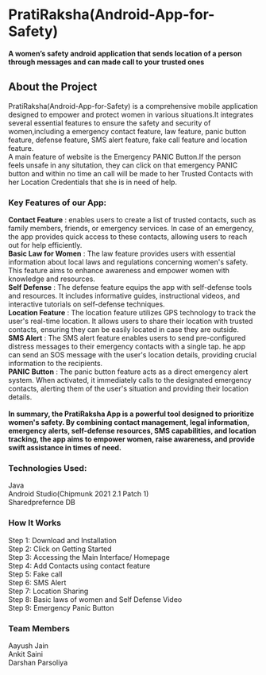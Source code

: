 # PratiRaksha(Android-App-for-Safety)
**A women’s safety android application that sends location of a person through messages and can made call to your trusted ones**

## About the Project
PratiRaksha(Android-App-for-Safety) is a comprehensive mobile application designed to empower and protect women in various situations.It integrates several essential
features to ensure the safety and security of women,including a emergency contact feature, law feature, panic button feature, defense feature, SMS alert feature,
fake call feature and location feature. <br>
A main feature of website is the Emergency PANIC Button.If the person feels unsafe in any situtation, they can click on that emergency PANIC button and within no 
time an call will be made to her Trusted Contacts with her Location Credentials that she is in need of help.

### Key Features of our App:
**Contact Feature** : enables users to create a list of trusted contacts, such as family members, friends, or emergency services. In case of an emergency,
the app provides quick access to these contacts, allowing users to reach out for help efficiently.<br>
**Basic Law for Women** : The law feature provides users with essential information about local laws and regulations concerning women's safety.
This feature aims to enhance awareness and empower women with knowledge and resources.<br>
**Self Defense** : The defense feature equips the app with self-defense tools and resources. It includes informative guides, instructional videos, and interactive 
tutorials on self-defense techniques. <br>
**Location Feature** : The location feature utilizes GPS technology to track the user's real-time location. It allows users to share their location with trusted contacts, 
ensuring they can be easily located in case they are outside. <br>
**SMS Alert** : The SMS alert feature enables users to send pre-configured distress messages to their emergency contacts with a single tap. he app can send an SOS message with the user's location details, providing crucial information to the recipients. <br>
**PANIC Button** : The panic button feature acts as a direct emergency alert system. When activated, it immediately calls to the designated emergency contacts, alerting
them of the user's situation and providing their location details. <br>
<br>
**In summary, the PratiRaksha App is a powerful tool designed to prioritize women's safety. By combining contact management, legal information, emergency alerts,
self-defense resources, SMS capabilities, and location tracking, the app aims to empower women, raise awareness, and provide swift assistance in times of need.**

### Technologies Used:
Java <br>
Android Studio(Chipmunk 2021 2.1 Patch 1) <br>
Sharedprefernce DB

### How It Works
Step 1: Download and Installation <br>
Step 2: Click on Getting Started <br>
Step 3: Accessing the Main Interface/ Homepage <br>
Step 4: Add Contacts using contact feature <br>
Step 5: Fake call <br>
Step 6: SMS Alert <br>
Step 7: Location Sharing <br>
Step 8: Basic laws of women  and  Self Defense Video <br>
Step 9: Emergency Panic Button <br>

### Team Members
Aayush Jain <br>
Ankit Saini <br>
Darshan Parsoliya <br>
